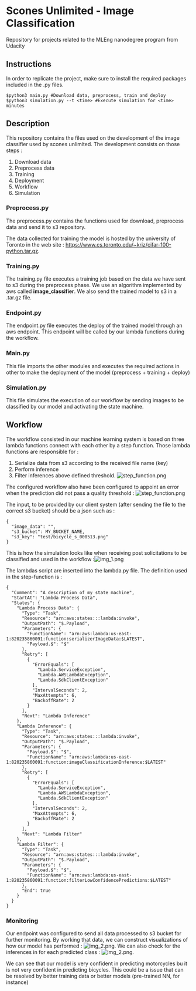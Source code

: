 # Scones Unlimited - Image Classification
Repository for projects related to the MLEng nanodegree program from Udacity

## Instructions
In order to replicate the project, make sure to install the required packages included in the 
.py files.

    $python3 main.py #Download data, preprocess, train and deploy
    $python3 simulation.py --t <time> #Execute simulation for <time> minutes

## Description
This repository contains the files used on the development of the image classifier used by scones unlimited.
The development consists on those steps : 
1. Download data
2. Preprocess data
3. Training
4. Deployment
5. Workflow
6. Simulation

### Preprocess.py
The preprocess.py contains the functions used for download, preprocess data and send it to s3 
repository.

The data collected for training the model is hosted by the university
of Toronto in the web site : https://www.cs.toronto.edu/~kriz/cifar-100-python.tar.gz.

### Training.py
The training.py file executes a training job based on the data
we have sent to s3 during the preprocess phase. We use an algorithm
implemented by aws called <strong>image_classifier</strong>. We also send the
trained model to s3 in a .tar.gz file.

### Endpoint.py
The endpoint.py file executes the deploy of the trained model through an aws
endpoint. This endpoint will be called by our lambda functions during the workflow.

### Main.py
This file imports the other modules and executes the required actions in other to make
the deployment of the model (preprocess + training + deploy)

### Simulation.py 
This file simulates the execution of our workflow by sending images to be classified by our model
and activating the state machine.

## Workflow
The workflow consisted in our machine learning system is based on three lambda functions connect
with each other by a step function. Those lambda functions are responsible for :
1. Serialize data from s3 according to the received file name (key)
2. Perform inference
3. Filter inferences above defined threshold. 
![step_function.png](Images/step_func.png)

The configured workflow also have been configured to appoint an error
when the prediction did not pass a quality threshold :
![step_function.png](Images/img_State_machine_fail.png)

The input, to be provided by our client system (after sending the file to the correct s3 bucket) 
should be a json such as :

    {
      "image_data": "",
      "s3_bucket": MY_BUCKET_NAME,
      "s3_key": "test/bicycle_s_000513.png"
    }

This is how the simulation looks like when receiving post solicitations to be classified and used 
in the workflow :![img_1.png](Images/img_1.png)

The lambdas script are inserted into the lambda.py file. The definition
used in the step-function is :

    {
      "Comment": "A description of my state machine",
      "StartAt": "Lambda Process Data",
      "States": {
        "Lambda Process Data": {
          "Type": "Task",
          "Resource": "arn:aws:states:::lambda:invoke",
          "OutputPath": "$.Payload",
          "Parameters": {
            "FunctionName": "arn:aws:lambda:us-east-1:820235860091:function:serializerImageData:$LATEST",
            "Payload.$": "$"
          },
          "Retry": [
            {
              "ErrorEquals": [
                "Lambda.ServiceException",
                "Lambda.AWSLambdaException",
                "Lambda.SdkClientException"
              ],
              "IntervalSeconds": 2,
              "MaxAttempts": 6,
              "BackoffRate": 2
            }
          ],
          "Next": "Lambda Inference"
        },
        "Lambda Inference": {
          "Type": "Task",
          "Resource": "arn:aws:states:::lambda:invoke",
          "OutputPath": "$.Payload",
          "Parameters": {
            "Payload.$": "$",
            "FunctionName": "arn:aws:lambda:us-east-1:820235860091:function:imageClassificationInference:$LATEST"
          },
          "Retry": [
            {
              "ErrorEquals": [
                "Lambda.ServiceException",
                "Lambda.AWSLambdaException",
                "Lambda.SdkClientException"
              ],
              "IntervalSeconds": 2,
              "MaxAttempts": 6,
              "BackoffRate": 2
            }
          ],
          "Next": "Lambda Filter"
        },
        "Lambda Filter": {
          "Type": "Task",
          "Resource": "arn:aws:states:::lambda:invoke",
          "OutputPath": "$.Payload",
          "Parameters": {
            "Payload.$": "$",
            "FunctionName": "arn:aws:lambda:us-east-1:820235860091:function:filterLowConfidencePredictions:$LATEST"
          },
          "End": true
        }
      }
    }

### Monitoring
Our endpoint was configured to send all data processed to s3 bucket for further
monitoring. By working that data, we can construct visualizations of how our model has performed :
![img_2.png](Images/image_monitoring_2.png). 
We can also check for the inferences in for each predicted class : 
![img_2.png](Images/image_monitoring.png).

We can see that our model is very confident in predicting motorcycles
bu it is not very confident in predicting bicycles. This could be a issue
that can be resolved by better training data or better models (pre-trained NN, for instance)